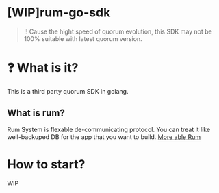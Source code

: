 # [WIP]rum-go-sdk  

> ‼️ Cause the hight speed of quorum evolution, this SDK may not be 100% suitable with latest quorum version.  

# ❓ What is it?  
This is a third party quorum SDK in golang. 

## What is rum?  
Rum System is flexable de-communicating protocol. You can treat it like well-backuped DB for the app that you want to build. [More able Rum](https://github.com/rumsystem/quorum)  

# How to start?  
WIP  
